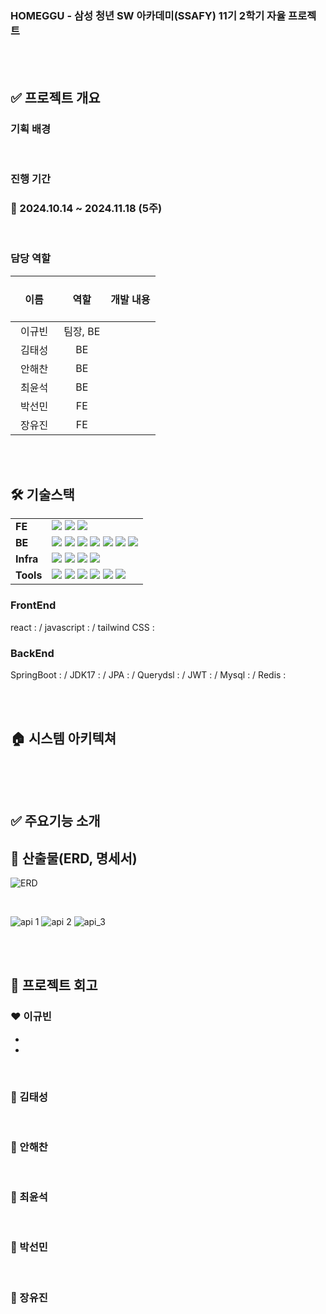 ### **HOMEGGU - 삼성 청년 SW 아카데미(SSAFY) 11기 2학기 자율 프로젝트**

<br/><br/>


## ✅ 프로젝트 개요

### 기획 배경

<br/>

### 진행 기간

### 📅 2024.10.14 ~ 2024.11.18 (5주)

<br/>

### 담당 역할
| <br/>이름<br/>&nbsp;&nbsp;&nbsp;&nbsp;&nbsp;&nbsp;&nbsp;&nbsp;&nbsp;&nbsp;&nbsp;&nbsp;&nbsp;&nbsp; | <br/>역할<br/>&nbsp;&nbsp;&nbsp;&nbsp;&nbsp;&nbsp;&nbsp;&nbsp;&nbsp;&nbsp;&nbsp;&nbsp;&nbsp;&nbsp; | <br/><div align="center">개발 내용</div><br/> |
|:-:|:-:|:-|
| 이규빈 | 팀장, BE |  |
| 김태성 | BE |  |
| 안해찬 | BE |  |
| 최윤석 | BE |  |
| 박선민 | FE |  |
| 장유진 | FE |  |


<br/><br/>


## 🛠 기술스택

<table>
<tr>
	<td><b>FE</b></td>
	<td>
		<img src="https://img.shields.io/badge/javascript-%23323330.svg?style=for-the-badge&logo=javascript&logoColor=%23F7DF1E">
		<img src="https://img.shields.io/badge/react-%2320232a.svg?style=for-the-badge&logo=react&logoColor=%2361DAFB">
		<img src="https://img.shields.io/badge/tailwindcss-%2338B2AC.svg?style=for-the-badge&logo=tailwind-css&logoColor=white" />
	</td>
  </tr>
  <tr>
	<td><b>BE</b></td>
	<td>
		<img src="https://img.shields.io/badge/java-%23ED8B00.svg?style=for-the-badge&logo=openjdk&logoColor=white"/>
		<img src="https://img.shields.io/badge/Spring Boot-6DB33F?style=for-the-badge&logo=Spring Boot&logoColor=white"/>
		<img src="https://img.shields.io/badge/JWT-000000?style=for-the-badge&logo=JSON Web Tokens&logoColor=white"/>
		<img src="https://img.shields.io/badge/mysql-4479A1.svg?style=for-the-badge&logo=mysql&logoColor=white"/>
		<img src="https://img.shields.io/badge/JPA-59666C?style=for-the-badge&logo=Hibernate&logoColor=white"/>
		<img src="https://img.shields.io/badge/redis-%23DD0031.svg?style=for-the-badge&logo=redis&logoColor=white"/>
		<img src="https://img.shields.io/badge/Gradle-C71A36?style=for-the-badge&logo=Gradle&logoColor=white"/>
	</td>
  </tr>
  
  <tr>
	<td><b>Infra</b></td>
	<td>
		<img src="https://img.shields.io/badge/AWS EC2-%23FF9900.svg?style=for-the-badge&logo=amazon-aws&logoColor=white"/>
		<img src="https://img.shields.io/badge/Jenkins-D24939?style=for-the-badge&logo=Jenkins&logoColor=white"/>
		<img src="https://img.shields.io/badge/Docker-4479A1?style=for-the-badge&logo=Docker&logoColor=white"/>
		<img src="https://img.shields.io/badge/NGINX-009639?style=for-the-badge&logo=NGINX&logoColor=white"/>
	</td>
  <tr>
	<td><b>Tools</b></td>
	<td>
		<img src="https://img.shields.io/badge/GitLab-FCA121?style=for-the-badge&logo=GitLab&logoColor=white"/>
		<img src="https://img.shields.io/badge/jira-%230A0FFF.svg?style=for-the-badge&logo=jira&logoColor=white"/>
		<img src="https://img.shields.io/badge/Notion-333333?style=for-the-badge&logo=Notion&logoColor=white"/>
		<img src="https://img.shields.io/badge/figma-%23F24E1E.svg?style=for-the-badge&logo=figma&logoColor=white" />
		<img src="https://img.shields.io/badge/VS%20Code-0078d7.svg?style=for-the-badge&logo=visual-studio-code&logoColor=white" />
		<img src="https://img.shields.io/badge/IntelliJIDEA-000000.svg?style=for-the-badge&logo=intellij-idea&logoColor=white" />
	</td>
    </tr>

</table>

### FrontEnd

react : / javascript : / tailwind CSS : 

### BackEnd

SpringBoot : / JDK17 : / JPA : / Querydsl : / JWT : / Mysql : / Redis :


<br/><br/>


## 🏠 시스템 아키텍쳐
<img src=""/>



<br/><br/>


## ✅ 주요기능 소개

## 📃 산출물(ERD, 명세서)

![ERD]()

<br/>

![api 1]()
![api 2]()
![api_3]()

<br/><br/>

## 💯 프로젝트 회고

### ❤ 이규빈
*
*
<br/>

### 🧡 김태성

<br/>

### 💛 안해찬

<br/>

### 💚 최윤석

<br/>

### 💙 박선민

<br/>

### 💜 장유진

